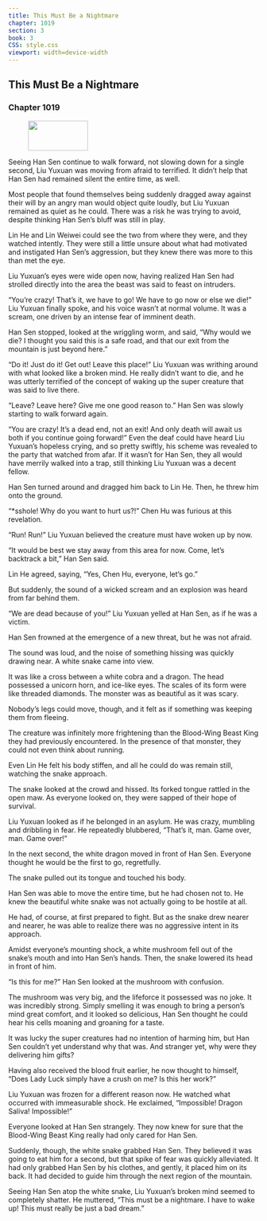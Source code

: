 ```yaml
---
title: This Must Be a Nightmare
chapter: 1019
section: 3
book: 3
CSS: style.css
viewport: width=device-width
---
```


## This Must Be a Nightmare

### Chapter 1019

<figure>
	<img src="../Images/gem.gif" alt="" id="gem" width="120" height="60" />
</figure>

Seeing Han Sen continue to walk forward, not slowing down for a single second, Liu Yuxuan was moving from afraid to terrified. It didn’t help that Han Sen had remained silent the entire time, as well.

Most people that found themselves being suddenly dragged away against their will by an angry man would object quite loudly, but Liu Yuxuan remained as quiet as he could. There was a risk he was trying to avoid, despite thinking Han Sen’s bluff was still in play.

Lin He and Lin Weiwei could see the two from where they were, and they watched intently. They were still a little unsure about what had motivated and instigated Han Sen’s aggression, but they knew there was more to this than met the eye.

Liu Yuxuan’s eyes were wide open now, having realized Han Sen had strolled directly into the area the beast was said to feast on intruders.

“You’re crazy! That’s it, we have to go! We have to go now or else we die!” Liu Yuxuan finally spoke, and his voice wasn’t at normal volume. It was a scream, one driven by an intense fear of imminent death.

Han Sen stopped, looked at the wriggling worm, and said, “Why would we die? I thought you said this is a safe road, and that our exit from the mountain is just beyond here.”

“Do it! Just do it! Get out! Leave this place!” Liu Yuxuan was writhing around with what looked like a broken mind. He really didn’t want to die, and he was utterly terrified of the concept of waking up the super creature that was said to live there.

“Leave? Leave here? Give me one good reason to.” Han Sen was slowly starting to walk forward again.

“You are crazy! It’s a dead end, not an exit! And only death will await us both if you continue going forward!” Even the deaf could have heard Liu Yuxuan’s hopeless crying, and so pretty swiftly, his scheme was revealed to the party that watched from afar. If it wasn’t for Han Sen, they all would have merrily walked into a trap, still thinking Liu Yuxuan was a decent fellow.

Han Sen turned around and dragged him back to Lin He. Then, he threw him onto the ground.

“*sshole! Why do you want to hurt us?!” Chen Hu was furious at this revelation.

“Run! Run!” Liu Yuxuan believed the creature must have woken up by now.

“It would be best we stay away from this area for now. Come, let’s backtrack a bit,” Han Sen said.

Lin He agreed, saying, “Yes, Chen Hu, everyone, let’s go.”

But suddenly, the sound of a wicked scream and an explosion was heard from far behind them.

“We are dead because of you!” Liu Yuxuan yelled at Han Sen, as if he was a victim.

Han Sen frowned at the emergence of a new threat, but he was not afraid.

The sound was loud, and the noise of something hissing was quickly drawing near. A white snake came into view.

It was like a cross between a white cobra and a dragon. The head possessed a unicorn horn, and ice-like eyes. The scales of its form were like threaded diamonds. The monster was as beautiful as it was scary.

Nobody’s legs could move, though, and it felt as if something was keeping them from fleeing.

The creature was infinitely more frightening than the Blood-Wing Beast King they had previously encountered. In the presence of that monster, they could not even think about running.

Even Lin He felt his body stiffen, and all he could do was remain still, watching the snake approach.

The snake looked at the crowd and hissed. Its forked tongue rattled in the open maw. As everyone looked on, they were sapped of their hope of survival.

Liu Yuxuan looked as if he belonged in an asylum. He was crazy, mumbling and dribbling in fear. He repeatedly blubbered, “That’s it, man. Game over, man. Game over!”

In the next second, the white dragon moved in front of Han Sen. Everyone thought he would be the first to go, regretfully.

The snake pulled out its tongue and touched his body.

Han Sen was able to move the entire time, but he had chosen not to. He knew the beautiful white snake was not actually going to be hostile at all.

He had, of course, at first prepared to fight. But as the snake drew nearer and nearer, he was able to realize there was no aggressive intent in its approach.

Amidst everyone’s mounting shock, a white mushroom fell out of the snake’s mouth and into Han Sen’s hands. Then, the snake lowered its head in front of him.

“Is this for me?” Han Sen looked at the mushroom with confusion.

The mushroom was very big, and the lifeforce it possessed was no joke. It was incredibly strong. Simply smelling it was enough to bring a person’s mind great comfort, and it looked so delicious, Han Sen thought he could hear his cells moaning and groaning for a taste.

It was lucky the super creatures had no intention of harming him, but Han Sen couldn’t yet understand why that was. And stranger yet, why were they delivering him gifts?

Having also received the blood fruit earlier, he now thought to himself, “Does Lady Luck simply have a crush on me? Is this her work?”

Liu Yuxuan was frozen for a different reason now. He watched what occurred with immeasurable shock. He exclaimed, “Impossible! Dragon Saliva! Impossible!”

Everyone looked at Han Sen strangely. They now knew for sure that the Blood-Wing Beast King really had only cared for Han Sen.

Suddenly, though, the white snake grabbed Han Sen. They believed it was going to eat him for a second, but that spike of fear was quickly alleviated. It had only grabbed Han Sen by his clothes, and gently, it placed him on its back. It had decided to guide him through the next region of the mountain.

Seeing Han Sen atop the white snake, Liu Yuxuan’s broken mind seemed to completely shatter. He muttered, “This must be a nightmare. I have to wake up! This must really be just a bad dream.”